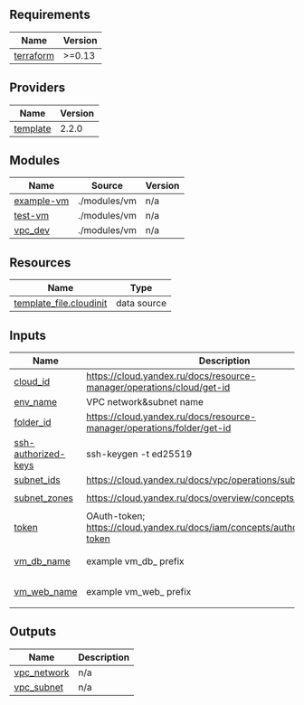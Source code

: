 ## Requirements

| Name | Version |
|------|---------|
| <a name="requirement_terraform"></a> [terraform](#requirement\_terraform) | >=0.13 |

## Providers

| Name | Version |
|------|---------|
| <a name="provider_template"></a> [template](#provider\_template) | 2.2.0 |

## Modules

| Name | Source | Version |
|------|--------|---------|
| <a name="module_example-vm"></a> [example-vm](#module\_example-vm) | ./modules/vm | n/a |
| <a name="module_test-vm"></a> [test-vm](#module\_test-vm) | ./modules/vm | n/a |
| <a name="module_vpc_dev"></a> [vpc\_dev](#module\_vpc\_dev) | ./modules/vm | n/a |

## Resources

| Name | Type |
|------|------|
| [template_file.cloudinit](https://registry.terraform.io/providers/hashicorp/template/latest/docs/data-sources/file) | data source |

## Inputs

| Name | Description | Type | Default | Required |
|------|-------------|------|---------|:--------:|
| <a name="input_cloud_id"></a> [cloud\_id](#input\_cloud\_id) | https://cloud.yandex.ru/docs/resource-manager/operations/cloud/get-id | `string` | n/a | yes |
| <a name="input_env_name"></a> [env\_name](#input\_env\_name) | VPC network&subnet name | `string` | `"develop"` | no |
| <a name="input_folder_id"></a> [folder\_id](#input\_folder\_id) | https://cloud.yandex.ru/docs/resource-manager/operations/folder/get-id | `string` | n/a | yes |
| <a name="input_ssh-authorized-keys"></a> [ssh-authorized-keys](#input\_ssh-authorized-keys) | ssh-keygen -t ed25519 | `string` | `"~/.ssh/1.pub"` | no |
| <a name="input_subnet_ids"></a> [subnet\_ids](#input\_subnet\_ids) | https://cloud.yandex.ru/docs/vpc/operations/subnet-create | `string` | `"10.0.1.0/24"` | no |
| <a name="input_subnet_zones"></a> [subnet\_zones](#input\_subnet\_zones) | https://cloud.yandex.ru/docs/overview/concepts/geo-scope | `string` | `"ru-central1-a"` | no |
| <a name="input_token"></a> [token](#input\_token) | OAuth-token; https://cloud.yandex.ru/docs/iam/concepts/authorization/oauth-token | `string` | n/a | yes |
| <a name="input_vm_db_name"></a> [vm\_db\_name](#input\_vm\_db\_name) | example vm\_db\_ prefix | `string` | `"netology-develop-platform-db"` | no |
| <a name="input_vm_web_name"></a> [vm\_web\_name](#input\_vm\_web\_name) | example vm\_web\_ prefix | `string` | `"netology-develop-platform-web"` | no |

## Outputs

| Name | Description |
|------|-------------|
| <a name="output_vpc_network"></a> [vpc\_network](#output\_vpc\_network) | n/a |
| <a name="output_vpc_subnet"></a> [vpc\_subnet](#output\_vpc\_subnet) | n/a |

